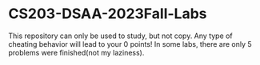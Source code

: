 # CS203-DSAA-2023Fall-Labs
This repository can only be used to study, but not copy. Any type of cheating behavior will lead to your 0 points! In some labs, there are only 5 problems were finished(not my laziness).
